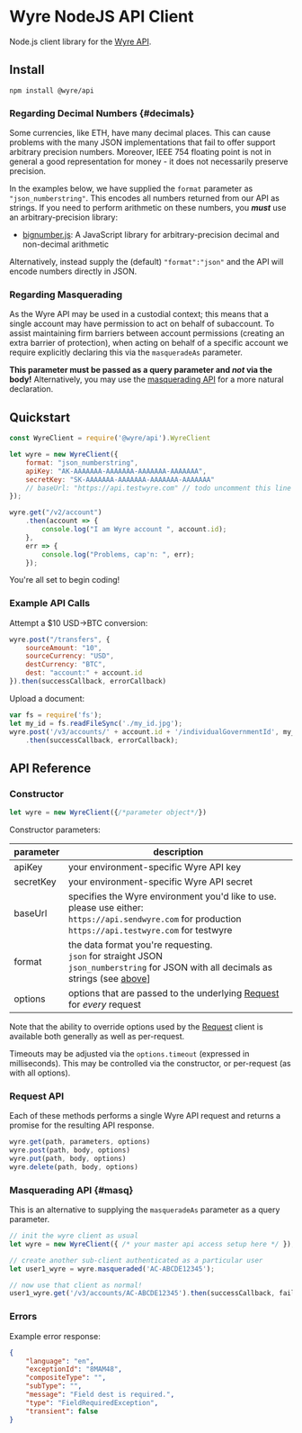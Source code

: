 # Wyre NodeJS API Client

Node.js client library for the [Wyre API](https://www.sendwyre.com/docs/).

## Install

```
npm install @wyre/api
```

### Regarding Decimal Numbers {#decimals}

Some currencies, like ETH, have many decimal places. This can cause problems with the
many JSON implementations that fail to offer support arbitrary precision numbers. Moreover, IEEE 754 floating point
is not in general a good representation for money - it does not necessarily preserve precision.

In the examples below, we have supplied the `format` parameter as `"json_numberstring"`. This encodes all
numbers returned from our API as strings. If you need to perform arithmetic on these numbers, you ***must***
use an arbitrary-precision library:

- [bignumber.js](https://github.com/MikeMcl/bignumber.js): A JavaScript library for arbitrary-precision decimal and non-decimal arithmetic

Alternatively, instead supply the (default) `"format":"json"` and the API will encode numbers directly in JSON.

### Regarding Masquerading

As the Wyre API may be used in a custodial context; this means that a single account may have permission to act
on behalf of subaccount. To assist maintaining firm barriers between account permissions (creating an extra barrier
of protection), when acting on behalf of a specific account we require explicitly declaring this via the `masqueradeAs`
parameter.

**This parameter must be passed as a query parameter and _not_ via the body!** Alternatively, you may use the [masquerading API](#masq)
for a more natural declaration.

## Quickstart

```js
const WyreClient = require('@wyre/api').WyreClient

let wyre = new WyreClient({
    format: "json_numberstring",
    apiKey: "AK-AAAAAAA-AAAAAAA-AAAAAAA-AAAAAAA",
    secretKey: "SK-AAAAAAA-AAAAAAA-AAAAAAA-AAAAAAA"
    // baseUrl: "https://api.testwyre.com" // todo uncomment this line to use the testwyre environment
});

wyre.get("/v2/account")
    .then(account => {
        console.log("I am Wyre account ", account.id);
    },
    err => {
        console.log("Problems, cap'n: ", err);
    });
```

You're all set to begin coding!

### Example API Calls

Attempt a $10 USD->BTC conversion:
```js
wyre.post("/transfers", {
    sourceAmount: "10",
    sourceCurrency: "USD",
    destCurrency: "BTC",
    dest: "account:" + account.id
}).then(successCallback, errorCallback)
```

Upload a document:
```js
var fs = require('fs');
let my_id = fs.readFileSync('./my_id.jpg');
wyre.post('/v3/accounts/' + account.id + '/individualGovernmentId', my_id, { headers: { 'Content-Type': 'image/jpeg' }})
    .then(successCallback, errorCallback);
```

## API Reference

### Constructor

```js
let wyre = new WyreClient({/*parameter object*/})
```

Constructor parameters:

| parameter | description
| ----------|--------------
| apiKey    | your environment-specific Wyre API key
| secretKey | your environment-specific Wyre API secret
| baseUrl   | specifies the Wyre environment you'd like to use. please use either:<br>`https://api.sendwyre.com` for production<br>`https://api.testwyre.com` for testwyre
| format    | the data format you're requesting.<br>`json` for straight JSON <br>`json_numberstring` for JSON with all decimals as strings (see [above](#decimals)]  
| options   | options that are passed to the underlying [Request](https://github.com/request/request) for _every_ request

Note that the ability to override options used by the [Request](https://github.com/request/request) client is 
available both generally as well as per-request.

Timeouts may be adjusted via the `options.timeout` (expressed in milliseconds). This may be controlled via the constructor,
or per-request (as with all options).

### Request API

Each of these methods performs a single Wyre API request and returns a promise for the resulting API response.

```js
wyre.get(path, parameters, options)
wyre.post(path, body, options)
wyre.put(path, body, options)
wyre.delete(path, body, options)
```

### Masquerading API {#masq}

This is an alternative to supplying the `masqueradeAs` parameter as a query parameter.

```js
// init the wyre client as usual
let wyre = new WyreClient({ /* your master api access setup here */ });

// create another sub-client authenticated as a particular user
let user1_wyre = wyre.masqueraded('AC-ABCDE12345');

// now use that client as normal!
user1_wyre.get('/v3/accounts/AC-ABCDE12345').then(successCallback, failureCallback);

```

### Errors

Example error response:
```json
{
    "language": "en",
    "exceptionId": "8MAM48",
    "compositeType": "",
    "subType": "",
    "message": "Field dest is required.",
    "type": "FieldRequiredException",
    "transient": false
}
```


